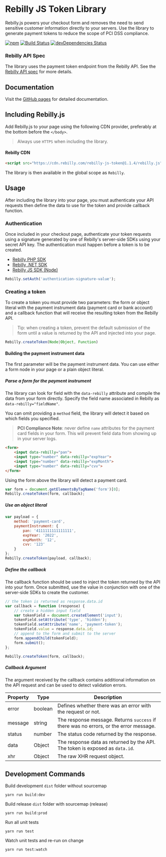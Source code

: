 # Rebilly JS Token Library

Rebilly.js powers your checkout form and removes the need to send sensitive customer information directly to your servers. Use the library to generate payment tokens to reduce the scope of PCI DSS compliance.

[![npm](https://img.shields.io/npm/v/rebilly-js-token.svg)](https://www.npmjs.com/package/rebilly-js-token)
[![Build Status](https://travis-ci.org/Rebilly/rebilly-js-token.svg?branch=master)](https://travis-ci.org/Rebilly/rebilly-js-token)
[![devDependencies Status](https://david-dm.org/Rebilly/rebilly-js-token/dev-status.svg)](https://david-dm.org/Rebilly/rebilly-js-token?type=dev)


### Rebilly API Spec
The library uses the payment token endpoint from the Rebilly API. See the [Rebilly API spec](https://rebilly.github.io/RebillyAPI/) for more details.

## Documentation
Visit the [GitHub pages](https://rebilly.github.io/rebilly-js-token/) for detailed documentation.

## Including Rebilly.js

Add Rebilly.js to your page using the following CDN provider, preferably at the bottom before the `</body>`.

> Always use `HTTPS` when including the library.

#### Rebilly CDN

```html
<script src="https://cdn.rebilly.com/rebilly-js-token@1.1.4/rebilly.js"></script>
```

The library is then available in the global scope as `Rebilly`.

## Usage

After including the library into your page, you must authenticate your API requests then define the data to use for the token and provide callback function.

### Authentication
Once included in your checkout page, authenticate your token requests using a signature generated by one of Rebilly's server-side SDKs using your secret API key. The authentication must happen before a token is to be created.

- [Rebilly PHP SDK](https://github.com/Rebilly/rebilly-php)
- [Rebilly .NET SDK](https://github.com/Rebilly/Rebilly-NET-SDK)
- [Rebilly JS SDK (Node)](https://github.com/Rebilly/rebilly-js-sdk)

```js
Rebilly.setAuth('authentication-signature-value');
```
 
### Creating a token
To create a token you must provide two parameters: the form or object literal with the payment instrument data (payment card or bank account) and a callback function that will receive the resulting token from the Rebilly API.

> Tip: when creating a token, prevent the default submission of the form until a value is returned by the API and injected into your page.

```js
Rebilly.createToken(Node|Object, Function)
```

#### Building the payment instrument data
The first parameter will be the payment instrument data. You can use either a form node in your page or a plain object literal.

##### Parse a form for the payment instrument
The library can look for field with the `data-rebilly` attribute and compile the data from your form directly. Specify the field name associated in Rebilly as `data-rebilly="fieldName"`.

You can omit providing a `method` field, the library will detect it based on which fields you specified.

> **PCI Compliance Note**: never define `name` attributes for the payment card fields in your form. This will prevent field data from showing up in your server logs.

```html
<form>
    <input data-rebilly="pan">
    <input type="number" data-rebilly="expYear">
    <input type="number" data-rebilly="expMonth">
    <input type="number" data-rebilly="cvv">
</form>
```

Using the form above the library will detect a payment card.

```js
var form = document.getElementsByTagName('form')[0];
Rebilly.createToken(form, callback);
```

##### Use an object literal
```js
var payload = {
    method: 'payment-card',
    paymentInstrument: {
        pan: '4111111111111111',
        expYear: '2022',
        expMonth: '12',
        cvv: '123'
    }
};
Rebilly.createToken(payload, callback);
```

##### Define the callback
The callback function should be used to inject the token returned by the API into your form. Once submitted, use the value in conjunction with one of the server-side SDKs to create the customer.

```js
// the token is returned as response.data.id
var callback = function (response) {
    // create a hidden input field
    var tokenField = document.createElement('input');
    tokenField.setAttribute('type', 'hidden');
    tokenField.setAttribute('name', 'payment-token');
    tokenField.value = response.data.id;
    // append to the form and submit to the server
    form.appendChild(tokenField);
    form.submit();
};

Rebilly.createToken(form, callback);
```

##### Callback Argument 
The argument received by the callback contains additional information on the API request and can be used to detect validation errors.

| Property | Type | Description |
| -------- | ---- | ----------- |
| error | boolean | Defines whether there was an error with the request or not. |
| message | string | The response message. Returns `success` if there was no errors, or the error message. |
| status | number | The status code returned by the response. |
| data | Object | The response data as returned by the API. The token is exposed as `data.id`. |
| xhr | Object | The raw XHR request object. |

## Development Commands

Build development `dist` folder without sourcemap
```
yarn run build:dev
```
Build release `dist` folder with sourcemap (release)
```
yarn run build:prod
```
Run all unit tests
```
yarn run test
```
Watch unit tests and re-run on change
```
yarn run test:watch
```
